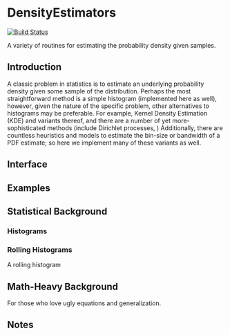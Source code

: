 # DensityEstimators

[![Build Status](https://github.com/aeyobd/DensityEstimators.jl/actions/workflows/CI.yml/badge.svg?branch=main)](https://github.com/aeyobd/DensityEstimators.jl/actions/workflows/CI.yml?query=branch%3Amain)

A variety of routines for estimating the probability density given
samples.


## Introduction

A classic problem in statistics is to estimate an underlying probability
density given some sample of the distribution. Perhaps the most straightforward
method is a simple histogram (implemented here as well), however, given the 
nature of the specific problem, other alternatives to histograms may be 
preferable. For example, Kernel Density Estimation (KDE) and variants thereof,
and there are a number of yet more-sophisticated methods (include Dirichlet 
processes, )
Additionally, there are countless heuristics and models to estimate the bin-size 
or bandwidth of a PDF estimate; so here we implement many of these variants as well.

## Interface


## Examples


## Statistical Background

### Histograms



### Rolling Histograms
A rolling histogram


## Math-Heavy Background
For those who love ugly equations and generalization.


## Notes


